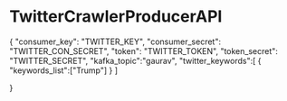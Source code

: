 # TwitterCrawlerProducerAPI


{
	"consumer_key": "TWITTER_KEY",
  "consumer_secret": "TWITTER_CON_SECRET",
  "token": "TWITTER_TOKEN",
  "token_secret": "TWITTER_SECRET",
  "kafka_topic":"gaurav",
	"twitter_keywords":[
		{
		"keywords_list":["Trump"]
		}
	]
	
}
